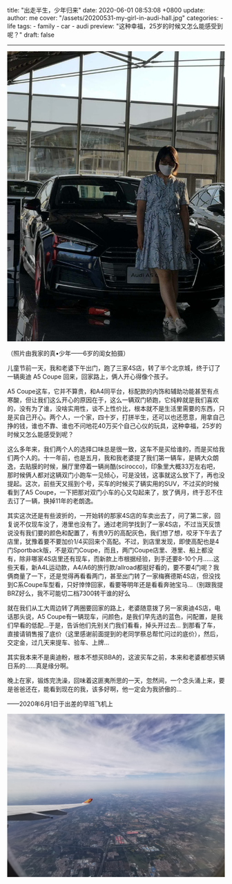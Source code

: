title: "出走半生，少年归来"
date: 2020-06-01 08:53:08 +0800
update:
author: me
cover: "/assets/20200531-my-girl-in-audi-hall.jpg"
categories:
    - life
tags:
    - family
    - car
    - audi
preview: "这种幸福，25岁的时候又怎么能感受到呢？"
draft: false

---

![My Girl in Audi Hall](/assets/20200531-my-girl-in-audi-hall.jpg)

（照片由我家的真•少年——6岁的闺女拍摄）

儿童节前一天，我和老婆下午出门，跑了三家4S店，转了半个北京城，终于订了一辆奥迪 A5 Coupe 回来，回家路上，俩人开心得像个孩子。

A5 Coupe这车，它并不算贵，和A4同平台，标配款的内饰和辅助功能甚至有点寒酸，但让我们这么开心的原因在于，这么一辆双门轿跑，它纯粹就是我们喜欢的，没有为了谁，没啥实用性，谈不上性价比，根本就不是生活里需要的东西，只是买自己开心。两个人，一个家，四十岁，打拼半生，还可以也还愿意，用拿自己挣的钱，谁也不靠、谁也不问地花40万买个自己心仪的玩具，这种幸福，25岁的时候又怎么能感受到呢？

这么多年来，我们两个人的选择口味总是很一致，这车不是买给谁的，而是买给我们两个人的。十一年前，也是五月，我和我老婆提了我们第一辆车，是辆大众朗逸，去贴膜的时候，展厅里停着一辆尚酷(scirocco)，印象里大概33万左右吧，那时候俩人都对这辆双门小跑车一见倾心，可是没钱，这事就这么放下了，再也没提起。这次，前些天又摇到个号，买车的时候买了辆实用的SUV，不过买的时候看到了A5 Coupe，一下把那对双门小车的心又勾起来了，放了俩月，终于忍不住去订了一辆，换掉11年的老朗逸。

其实这次还是有些波折的，一开始转的那家4S店的车卖出去了，问了第二家，回复说不仅现车没了，港里也没有了。通过老同学找到了一家4S店，不过当天反馈说没有我们要的颜色和配置了，有贵9万的高配灰色，我们想了想，咬牙下午去了店里，犹豫着要不要加价1/4买回来个高配。不过，到店里发现，即使高配也是4门Sportback版，不是双门Coupe，而且，两门Coupe店里、港里、船上都没有，除非哪家4S店里还有现车，而新款上市根据经验，到手还要8-10个月……这些天看，新A4L运动款，A4/A6的旅行款/allroad都挺好看的，要不要4门呢？我俩商量了一下，还是觉得再看看两门，甚至出门转了一家梅赛德斯4S店，但没找到C系Coupe车型看，只好悻悻回家，看要等明年还是看看奔驰宝马…（别跟我提BRZ好么，我不可能切二档7300转干谁的好么

就在我们从工大周边转了两圈要回家的路上，老婆随意拨了另一家奥迪4S店，电话那头说，A5 Coupe有一辆现车，问颜色，是我们早先选的蓝色，问配置，是我们早看的低配…于是，告诉他们先别关门我们看看，掉头开过去… 到那看了车，直接请销售报了底价（这里感谢前面提到的老同学蔡总帮忙问过的底价），然后，交定金，过几天来提车、验车、上牌…

其实我本来不是奥迪粉，根本不想买BBA的，这波买车之前，本来和老婆都想买辆日系的……真是缘分啊。

晚上在家，锻炼完洗澡，回味着这匪夷所思的一天，忽然间，一个念头涌上来，要是爸爸还在，能看到现在的我，该多好啊，他一定会为我骄傲的…

——2020年6月1日于出差的早班飞机上

![Take-off from PEK](/assets/20200601-take-off-pek.jpg)
